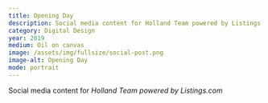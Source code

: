 ```yaml
---
title: Opening Day
description: Social media content for Holland Team powered by Listings.com, 2019
category: Digital Design
year: 2019
medium: Oil on canvas
image: /assets/img/fullsize/social-post.png
image-alt: Opening Day
mode: portrait
---
```


Social media content for *Holland Team powered by Listings.com*